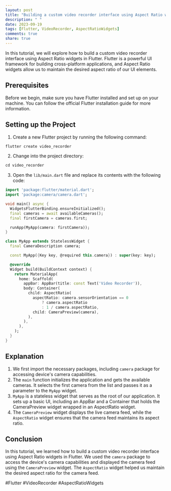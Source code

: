 ```yaml
---
layout: post
title: "Building a custom video recorder interface using Aspect Ratio widgets in Flutter"
description: " "
date: 2023-09-19
tags: [Flutter, VideoRecorder, AspectRatioWidgets]
comments: true
share: true
---
```


In this tutorial, we will explore how to build a custom video recorder interface using Aspect Ratio widgets in Flutter. Flutter is a powerful UI framework for building cross-platform applications, and Aspect Ratio widgets allow us to maintain the desired aspect ratio of our UI elements.

## Prerequisites

Before we begin, make sure you have Flutter installed and set up on your machine. You can follow the official Flutter installation guide for more information.

## Setting up the Project

1. Create a new Flutter project by running the following command:
```dart
flutter create video_recorder
```
2. Change into the project directory:
```dart
cd video_recorder
```
3. Open the `lib/main.dart` file and replace its contents with the following code:

```dart
import 'package:flutter/material.dart';
import 'package:camera/camera.dart';

void main() async {
  WidgetsFlutterBinding.ensureInitialized();
  final cameras = await availableCameras();
  final firstCamera = cameras.first;

  runApp(MyApp(camera: firstCamera));
}

class MyApp extends StatelessWidget {
  final CameraDescription camera;

  const MyApp({Key key, @required this.camera}) : super(key: key);

  @override
  Widget build(BuildContext context) {
    return MaterialApp(
      home: Scaffold(
        appBar: AppBar(title: const Text('Video Recorder')),
        body: Container(
          child: AspectRatio(
            aspectRatio: camera.sensorOrientation == 0
                ? camera.aspectRatio
                : 1 / camera.aspectRatio,
            child: CameraPreview(camera),
          ),
        ),
      ),
    );
  }
}
```

## Explanation

1. We first import the necessary packages, including `camera` package for accessing device's camera capabilities.
2. The `main` function initializes the application and gets the available cameras. It selects the first camera from the list and passes it as a parameter to the `MyApp` widget.
3. `MyApp` is a stateless widget that serves as the root of our application. It sets up a basic UI, including an AppBar and a Container that holds the CameraPreview widget wrapped in an AspectRatio widget.
4. The `CameraPreview` widget displays the live camera feed, while the `AspectRatio` widget ensures that the camera feed maintains its aspect ratio.

## Conclusion

In this tutorial, we learned how to build a custom video recorder interface using Aspect Ratio widgets in Flutter. We used the `camera` package to access the device's camera capabilities and displayed the camera feed using the `CameraPreview` widget. The `AspectRatio` widget helped us maintain the desired aspect ratio for the camera feed.

#Flutter #VideoRecorder #AspectRatioWidgets